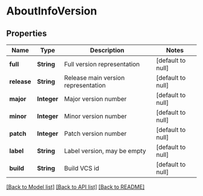 # AboutInfoVersion
## Properties

| Name | Type | Description | Notes |
|------------ | ------------- | ------------- | -------------|
| **full** | **String** | Full version representation | [default to null] |
| **release** | **String** | Release main version representation | [default to null] |
| **major** | **Integer** | Major version number | [default to null] |
| **minor** | **Integer** | Minor version number | [default to null] |
| **patch** | **Integer** | Patch version number | [default to null] |
| **label** | **String** | Label version, may be empty | [default to null] |
| **build** | **String** | Build VCS id | [default to null] |

[[Back to Model list]](../README.md#documentation-for-models) [[Back to API list]](../README.md#documentation-for-api-endpoints) [[Back to README]](../README.md)

